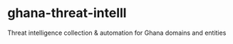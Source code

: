 # ghana-threat-intelll
Threat intelligence collection &amp; automation for Ghana domains and entities
